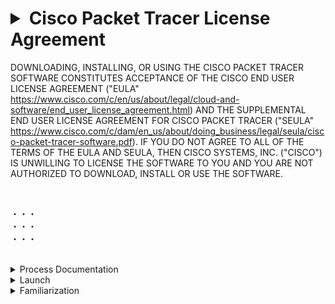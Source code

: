 # <details>  <summary> Cisco Packet Tracer License Agreement </summary>

DOWNLOADING, INSTALLING, OR USING THE CISCO PACKET TRACER SOFTWARE CONSTITUTES ACCEPTANCE OF THE CISCO END USER LICENSE AGREEMENT ("EULA" https://www.cisco.com/c/en/us/about/legal/cloud-and-software/end_user_license_agreement.html) AND THE SUPPLEMENTAL END USER LICENSE AGREEMENT FOR CISCO PACKET TRACER ("SEULA" https://www.cisco.com/c/dam/en_us/about/doing_business/legal/seula/cisco-packet-tracer-software.pdf). IF YOU DO NOT AGREE TO ALL OF THE TERMS OF THE EULA AND SEULA, THEN CISCO SYSTEMS, INC. ("CISCO") IS UNWILLING TO LICENSE THE SOFTWARE TO YOU AND YOU ARE NOT AUTHORIZED TO DOWNLOAD, INSTALL OR USE THE SOFTWARE.

 <br> 

・・・</br>
・・・ <br> 
・・・ <br> 

</br>

</details>

<details><summary> Process Documentation


</summary>

   ![image](https://github.com/i-Gits/Terms-and-Condition-/assets/157287055/e81e844b-72a3-4a0a-a286-d39f96b45682)
   ![image](https://github.com/i-Gits/Terms-and-Condition-/assets/157287055/72b64598-25ea-404a-bb6b-441929977ddb)
   ![image](https://github.com/i-Gits/Terms-and-Condition-/assets/157287055/9abafbf8-3487-43cf-91fc-165146346054)
   ![image](https://github.com/i-Gits/Terms-and-Condition-/assets/157287055/e1aad612-9f78-4a7f-a582-cae3f4265807)
   ![image](https://github.com/i-Gits/Terms-and-Condition-/assets/157287055/427c92fd-8d26-4181-aa7c-2d6808cd3146)
   ![image](https://github.com/i-Gits/Terms-and-Condition-/assets/157287055/95809043-cb65-439a-bb45-d600204a7a71)


</details>
<details><summary> Launch
</summary>

 ![image](https://github.com/i-Gits/Terms-and-Condition-/assets/157287055/1d76c24c-eec2-4de5-bcc2-3aad7d9564c7)

![image](https://github.com/i-Gits/Terms-and-Condition-/assets/157287055/8eb8235f-d98d-46f0-8145-ffafa99e1cb1)

![image](https://github.com/i-Gits/Terms-and-Condition-/assets/157287055/b2c81602-7c5f-4b22-9996-a44b3fda6a3f)

![image](https://github.com/i-Gits/Terms-and-Condition-/assets/157287055/7a074b7c-bf92-44c8-a1de-86ce40140d54)

![image](https://github.com/i-Gits/Terms-and-Condition-/assets/157287055/0ab507ad-118d-4ca9-90cc-46eede44929a)

```You have successfully logged in to Cisco Packet Tracer. You may close this tab.```

![image](https://github.com/i-Gits/Terms-and-Condition-/assets/157287055/40d5a33a-4a34-460f-a9d1-aa5ecf3244af)

</details>


<details><summary> Familiarization
 
</summary>
Instructions: 

![image](https://github.com/i-Gits/Terms-and-Condition-/assets/157287055/ad82574e-8cc5-43b9-9739-785a856ea292)
<br>
<br>
Result
![image](https://github.com/i-Gits/Terms-and-Condition-/assets/157287055/7d02faf0-d913-42ac-8925-05ae63806a94)

![image](https://github.com/i-Gits/Terms-and-Condition-/assets/157287055/a13daf65-8f69-4c23-a1b0-0af01ab09282)
![image](https://github.com/i-Gits/Terms-and-Condition-/assets/157287055/9384a564-0260-4419-bc2f-0e297af2a775)

![image](https://github.com/i-Gits/Terms-and-Condition-/assets/157287055/1f15aaea-8ddb-4757-907a-62d7a7c9271b)
![image](https://github.com/i-Gits/Terms-and-Condition-/assets/157287055/624a910d-3a93-4be4-8330-833cee77faf4)
![image](https://github.com/i-Gits/Terms-and-Condition-/assets/157287055/636e5c04-ff4a-40db-89a7-6b0c8948b609)

Applying the same configuration to the other device:
<br>
![image](https://github.com/i-Gits/Terms-and-Condition-/assets/157287055/da0ef045-2f32-47be-85e7-c6bc70fa0ada)

![image](https://github.com/i-Gits/Terms-and-Condition-/assets/157287055/3fe5b0c6-6614-4da9-8067-33eb87dca3b6)

<br> is this how you check it? <br> just view the colors?
<br>

Command Prompt

![image](https://github.com/i-Gits/Terms-and-Condition-/assets/157287055/7b893c4f-79bb-4387-ba6a-72b15c29d954)


<details><summary>Ping Instructions </summary>
<br> 
 
![image](https://github.com/i-Gits/Terms-and-Condition-/assets/157287055/6c44f2e2-85be-4806-8b8b-907473bc7798)
</details>

![image](https://github.com/i-Gits/Terms-and-Condition-/assets/157287055/a0bab78d-8cce-44d4-8b7e-2a803cd2cb5d)

<details><summary>PC0 -> PC1</summary>
 
 ![image](https://github.com/i-Gits/Terms-and-Condition-/assets/157287055/99e753f1-e55c-4ce9-9fbb-4f394465c4bf)

</details>
<details><summary>PC1 -> PC0 </summary>
 
![image](https://github.com/i-Gits/Terms-and-Condition-/assets/157287055/44c3a053-abf1-4bde-8949-ba955ae204ab)

</details>

= did not receive a timeout request error ✅



<details><summary>Configuring the Router</summary>


![image](https://github.com/i-Gits/Terms-and-Condition-/assets/157287055/8e1555d0-35f6-4cdb-953d-295651e119bd)

<details><summary>Exploring PC0's Terminal</summary>

![image](https://github.com/i-Gits/Terms-and-Condition-/assets/157287055/f3b1f370-2270-4ddf-a499-cf1e99bc4218)

</details>

<details><summary> Terminal's Hardware Initialization </summary>

 ![image](https://github.com/i-Gits/Terms-and-Condition-/assets/157287055/87cedc05-e9f4-46f3-9422-0956064f930f)

</details>

<details><summary> "enable" </summary>

![image](https://github.com/i-Gits/Terms-and-Condition-/assets/157287055/d6eb8269-97d7-488c-b3d8-55f050d008ab)

</details>

<details><summary> "do show ip interface brief" </summary></details>

![image](https://github.com/i-Gits/Terms-and-Condition-/assets/157287055/796f810c-a24d-4c62-9857-03bbaaf20bde)

<br> <br>

GigabitEthernet0/0/0 192.168.1.1 YES Manual up STATUS up PROTOCOL

![image](https://github.com/i-Gits/Terms-and-Condition-/assets/157287055/52b3e12c-2fa6-49b5-9748-b265b17cc9d1)

*exit*


</details>

<details><summary> Check the connectivity of the **router** : ```COMMAND PROMPT | PC0 | ping 192.168.1.1``` </summary></summary>

![image](https://github.com/i-Gits/Terms-and-Condition-/assets/157287055/682482db-9584-4a4b-8237-ec5bcf5c90e3)

</details>

<details><summary> Check the connectivity of the **router** : ```COMMAND PROMPT | PC1 | ping 192.168.1.2``` </summary></summary>

![image](https://github.com/i-Gits/Terms-and-Condition-/assets/157287055/23a2c4ac-241d-4008-a775-6eb1c8e3affb)

</details>

![image](https://github.com/i-Gits/Terms-and-Condition-/assets/157287055/5d1c1855-113a-4797-88d5-e401ed986d6a)

</details>
